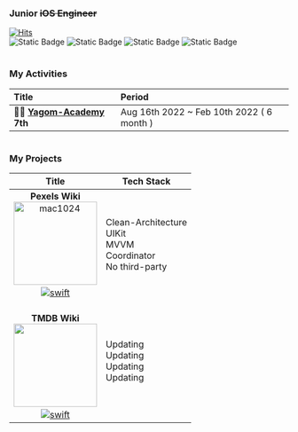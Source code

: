 ### Junior ~~iOS Engineer~~ 
[![Hits](https://hits.seeyoufarm.com/api/count/incr/badge.svg?url=https%3A%2F%2Fgithub.com%2Fyjjem&count_bg=%2379C83D&title_bg=%23555555&icon=&icon_color=%23E7E7E7&title=hits&edge_flat=false)](https://hits.seeyoufarm.com) </br>
![Static Badge](https://img.shields.io/badge/Swift-%23f05139) ![Static Badge](https://img.shields.io/badge/UIKit-%23325aa8) ![Static Badge](https://img.shields.io/badge/RxSwift-%23ff4db3) ![Static Badge](https://img.shields.io/badge/Clean_Architecture-%234dff53) 

#
### My Activities
|Title|Period |
|:---|:---|
|**🐻‍❄️ [Yagom-Academy](https://github.com/yagom-academy) 7th**| Aug 16th 2022 ~ Feb 10th 2022 ( 6 month )

#

### My Projects

| Title                                                                                                                                                                                                                                       | Tech Stack |
|:------------------------------------------------------------------------------------------------------------------------------------------------------------------------------------------------------------------------------------------: | -------- |
| **Pexels Wiki**  </br> <a href="https://github.com/yjjem/PexelsWiki"> <img width="150" alt="mac1024" src="https://github.com/user-attachments/assets/f2267bec-842a-4b11-90d3-115bc03e6b00"><a/> </br> <a href='https://github.com/yjjem/PexelsWiki' target="_blank"><img alt='swift' src='https://img.shields.io/badge/Open_Repository-100000?style=flat&logo=swift&logoColor=white&labelColor=0B87FF&color=0B87FF'/></a> </br>    | Clean-Architecture </br> UIKit </br> MVVM </br> Coordinator </br> No third-party | 
| </br> **TMDB Wiki**  </br> <a href="https://github.com/yjjem/PexelsWiki"> <img src="https://user-images.githubusercontent.com/88357373/236659649-c7d0a639-b792-4d78-99c0-9fdce3fbdbf2.png" width="150"><a/></br> <a href='https://github.com/yjjem/PexelsWiki' target="_blank"><img alt='swift' src='https://img.shields.io/badge/Open_Repository-100000?style=flat&logo=swift&logoColor=white&labelColor=0B87FF&color=0B87FF'/></a> | Updating </br> Updating </br> Updating </br> Updating |
